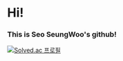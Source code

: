 # Hi!
### This is Seo SeungWoo's github!

[![Solved.ac
프로필](http://mazassumnida.wtf/api/v2/generate_badge?boj={tjtmddn24})](https://solved.ac/{tjtmddn24})
